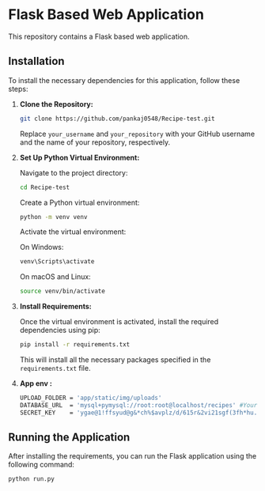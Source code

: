 # Flask Based Web Application

This repository contains a Flask based web application.

## Installation

To install the necessary dependencies for this application, follow these steps:

1. **Clone the Repository:**

    ```bash
    git clone https://github.com/pankaj0548/Recipe-test.git
    ```

    Replace `your_username` and `your_repository` with your GitHub username and the name of your repository, respectively.

2. **Set Up Python Virtual Environment:**

    Navigate to the project directory:

    ```bash
    cd Recipe-test
    ```

    Create a Python virtual environment:

    ```bash
    python -m venv venv
    ```

    Activate the virtual environment:

    On Windows:

    ```bash
    venv\Scripts\activate
    ```

    On macOS and Linux:

    ```bash
    source venv/bin/activate
    ```

3. **Install Requirements:**

    Once the virtual environment is activated, install the required dependencies using pip:

    ```bash
    pip install -r requirements.txt
    ```

    This will install all the necessary packages specified in the `requirements.txt` file.

4. **App env :**

    ```bash
    UPLOAD_FOLDER = 'app/static/img/uploads'
    DATABASE_URL  = 'mysql+pymysql://root:root@localhost/recipes' #Yours Db Url
    SECRET_KEY    = 'ygae@1!ffsyud@g&*ch%$avplz/d/615r&2vi21sgf(3fh*hu.x'
    ```
## Running the Application

After installing the requirements, you can run the Flask application using the following command:

```bash
python run.py
